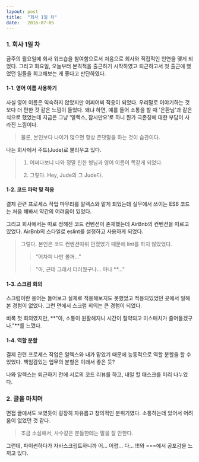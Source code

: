 ```yaml
---
layout: post
title:  "회사 1일 차"
date:   2016-07-05
---
```


### 1. 회사 1일 차

금주의 월요일에 회사 워크숍을 참여함으로서 처음으로 회사와 직접적인 인연을 맺게 되었다. 그리고 화요일, 오늘부터 본격적을 출근하기 시작하였고 퇴근하고서 첫 출근에 했었던 일들을 회고해보는 게 좋다고 판단하였다.

#### 1-1. 영어 이름 사용하기

사실 영어 이름은 익숙하지 않았지만 어찌어찌 적응이 되었다. 우리말로 이야기하는 것보다 더 편한 것 같은 느낌이 들었다. 왜냐 하면, 예를 들어 소통을 할 때 '은환님'과 같은 식으로 했었는데 지금은 그냥 '알렉스, 잠시만요'로 하니 뭔가 극존칭에 대한 부담이 사라진 느낌이다.

> 물론, 본인보다 나이가 많으면 항상 존댓말을 하는 것이 습관이다.

나는 회사에서 주드(Jude)로 불리우고 있다.

> 1. 어쩌다보니 나와 정말 친한 형님과 영어 이름이 똑같게 되었다.
> 
> 2. 그렇다. Hey, Jude의 그 Jude다.


#### 1-2. 코드 파악 및 적응

결제 관련 프로세스 작업 마무리를 알렉스와 맡게 되었는데 실무에서 쓰이는 ES6 코드는 처음 해봐서 약간의 어려움이 있었다. 

그리고 회사에서는 따로 정해진 코드 컨벤션이 존재했는데 AirBnb의 컨벤션을 따르고 있었다. AirBnb의 스타일로 eslint를 설정하고 사용하게 되었다.

> 그렇다. 본인은 코드 컨벤션따위 던졌었기 때문에 lint를 하지 않았었다.
> 
> > "어차피 나만 볼꺼..."
> 
> > "아, 근데 그래서 더러웠구나... 아나 **..."

#### 1-3. 스크럼 회의

스크럼이란 용어는 들어보고 실제로 적용해보지도 못했었고 적용되있었던 곳에서 일해본 경험이 없었다. 그런 면에서 스크럼 회의는 큰 경험이 되었다.

비록 첫 회의였지만, **"아, 소통이 원활해지니 시간이 절약되고 미스매치가 줄어들겠구나."**를 느꼈다. 

#### 1-4. 역할 분할

결제 관련 프로세스 작업은 알렉스와 내가 맡았기 때문에 능동적으로 역할 분할을 할 수 있었다. 책임감있는 업무의 분할은 이래서 좋은 듯? 

나와 알렉스는 퇴근하기 전에 서로의 코드 리뷰를 하고, 내일 할 태스크를 미리 나누었다.

### 2. 글을 마치며

면접 글에서도 보였듯이 굉장히 자유롭고 창의적인 분위기였다. 소통하는데 있어서 어려움이 없었던 것 같다.

> 조금 소심해서, 사수같은 분들한테는 말을 잘 안한다.

그런데, 파이썬하다가 자바스크립트하니까 어... 어렵... 다... !!!와 ===에서 공포감을 느끼고 있다.
